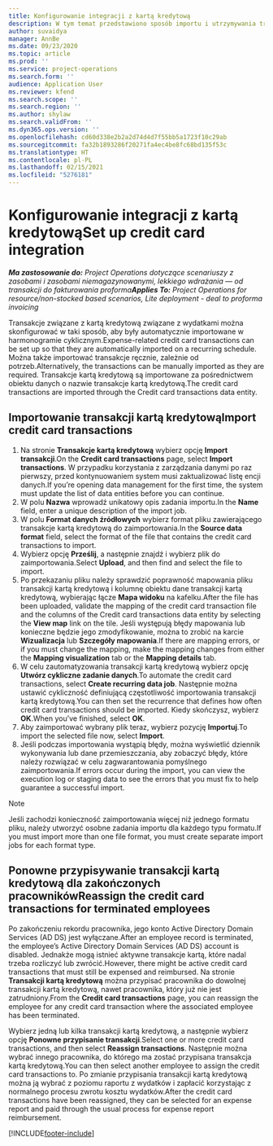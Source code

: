 ```yaml
---
title: Konfigurowanie integracji z kartą kredytową
description: W tym temat przedstawiono sposób importu i utrzymywania transakcji kartą kredytową związanych z wydatkami.
author: suvaidya
manager: AnnBe
ms.date: 09/23/2020
ms.topic: article
ms.prod: ''
ms.service: project-operations
ms.search.form: ''
audience: Application User
ms.reviewer: kfend
ms.search.scope: ''
ms.search.region: ''
ms.author: shylaw
ms.search.validFrom: ''
ms.dyn365.ops.version: ''
ms.openlocfilehash: cd60d338e2b2a2d74d4d7f55bb5a1723f10c29ab
ms.sourcegitcommit: fa32b1893286f20271fa4ec4be8fc68bd135f53c
ms.translationtype: HT
ms.contentlocale: pl-PL
ms.lasthandoff: 02/15/2021
ms.locfileid: "5276181"
---
```

# <a name="set-up-credit-card-integration"></a><span data-ttu-id="9c027-103">Konfigurowanie integracji z kartą kredytową</span><span class="sxs-lookup"><span data-stu-id="9c027-103">Set up credit card integration</span></span>

<span data-ttu-id="9c027-104">_**Ma zastosowanie do:** Project Operations dotyczące scenariuszy z zasobami i zasobami niemagazynowanymi, lekkiego wdrażania — od transakcji do fakturowania proforma_</span><span class="sxs-lookup"><span data-stu-id="9c027-104">_**Applies To:** Project Operations for resource/non-stocked based scenarios, Lite deployment - deal to proforma invoicing_</span></span>

<span data-ttu-id="9c027-105">Transakcje związane z kartą kredytową związane z wydatkami można skonfigurować w taki sposób, aby były automatycznie importowane w harmonogramie cyklicznym.</span><span class="sxs-lookup"><span data-stu-id="9c027-105">Expense-related credit card transactions can be set up so that they are automatically imported on a recurring schedule.</span></span> <span data-ttu-id="9c027-106">Można także importować transakcje ręcznie, zależnie od potrzeb.</span><span class="sxs-lookup"><span data-stu-id="9c027-106">Alternatively, the transactions can be manually imported as they are required.</span></span> <span data-ttu-id="9c027-107">Transakcje kartą kredytową są importowane za pośrednictwem obiektu danych o nazwie transakcje kartą kredytową.</span><span class="sxs-lookup"><span data-stu-id="9c027-107">The credit card transactions are imported through the Credit card transactions data entity.</span></span>

## <a name="import-credit-card-transactions"></a><span data-ttu-id="9c027-108">Importowanie transakcji kartą kredytową</span><span class="sxs-lookup"><span data-stu-id="9c027-108">Import credit card transactions</span></span>

1. <span data-ttu-id="9c027-109">Na stronie **Transakcje kartą kredytową** wybierz opcję **Import transakcji**.</span><span class="sxs-lookup"><span data-stu-id="9c027-109">On the **Credit card transactions** page, select **Import transactions**.</span></span> <span data-ttu-id="9c027-110">W przypadku korzystania z zarządzania danymi po raz pierwszy, przed kontynuowaniem system musi zaktualizować listę encji danych.</span><span class="sxs-lookup"><span data-stu-id="9c027-110">If you’re opening data management for the first time, the system must update the list of data entities before you can continue.</span></span>
2. <span data-ttu-id="9c027-111">W polu **Nazwa** wprowadź unikatowy opis zadania importu.</span><span class="sxs-lookup"><span data-stu-id="9c027-111">In the **Name** field, enter a unique description of the import job.</span></span>
3. <span data-ttu-id="9c027-112">W polu **Format danych źródłowych** wybierz format pliku zawierającego transakcje kartą kredytową do zaimportowania.</span><span class="sxs-lookup"><span data-stu-id="9c027-112">In the **Source data format** field, select the format of the file that contains the credit card transactions to import.</span></span>
4. <span data-ttu-id="9c027-113">Wybierz opcję **Prześlij**, a następnie znajdź i wybierz plik do zaimportowania.</span><span class="sxs-lookup"><span data-stu-id="9c027-113">Select **Upload**, and then find and select the file to import.</span></span>
5. <span data-ttu-id="9c027-114">Po przekazaniu pliku należy sprawdzić poprawność mapowania pliku transakcji kartą kredytową i kolumnę obiektu dane transakcji kartą kredytową, wybierając łącze **Mapa widoku** na kafelku.</span><span class="sxs-lookup"><span data-stu-id="9c027-114">After the file has been uploaded, validate the mapping of the credit card transaction file and the columns of the Credit card transactions data entity by selecting the **View map** link on the tile.</span></span> <span data-ttu-id="9c027-115">Jeśli występują błędy mapowania lub konieczne będzie jego zmodyfikowanie, można to zrobić na karcie **Wizualizacja** lub **Szczegóły mapowania**.</span><span class="sxs-lookup"><span data-stu-id="9c027-115">If there are mapping errors, or if you must change the mapping, make the mapping changes from either the **Mapping visualization** tab or the **Mapping details** tab.</span></span>
6. <span data-ttu-id="9c027-116">W celu zautomatyzowania transakcji kartą kredytową wybierz opcję **Utwórz cykliczne zadanie danych**.</span><span class="sxs-lookup"><span data-stu-id="9c027-116">To automate the credit card transactions, select **Create recurring data job**.</span></span> <span data-ttu-id="9c027-117">Następnie można ustawić cykliczność definiującą częstotliwość importowania transakcji kartą kredytową.</span><span class="sxs-lookup"><span data-stu-id="9c027-117">You can then set the recurrence that defines how often credit card transactions should be imported.</span></span> <span data-ttu-id="9c027-118">Kiedy skończysz, wybierz **OK**.</span><span class="sxs-lookup"><span data-stu-id="9c027-118">When you’ve finished, select **OK**.</span></span>
7. <span data-ttu-id="9c027-119">Aby zaimportować wybrany plik teraz, wybierz pozycję **Importuj**.</span><span class="sxs-lookup"><span data-stu-id="9c027-119">To import the selected file now, select **Import**.</span></span>
8. <span data-ttu-id="9c027-120">Jeśli podczas importowania wystąpią błędy, można wyświetlić dziennik wykonywania lub dane przemieszczania, aby zobaczyć błędy, które należy rozwiązać w celu zagwarantowania pomyślnego zaimportowania.</span><span class="sxs-lookup"><span data-stu-id="9c027-120">If errors occur during the import, you can view the execution log or staging data to see the errors that you must fix to help guarantee a successful import.</span></span>

> [!NOTE]
> <span data-ttu-id="9c027-121">Jeśli zachodzi konieczność zaimportowania więcej niż jednego formatu pliku, należy utworzyć osobne zadania importu dla każdego typu formatu.</span><span class="sxs-lookup"><span data-stu-id="9c027-121">If you must import more than one file format, you must create separate import jobs for each format type.</span></span>

## <a name="reassign-the-credit-card-transactions-for-terminated-employees"></a><span data-ttu-id="9c027-122">Ponowne przypisywanie transakcji kartą kredytową dla zakończonych pracowników</span><span class="sxs-lookup"><span data-stu-id="9c027-122">Reassign the credit card transactions for terminated employees</span></span>

<span data-ttu-id="9c027-123">Po zakończeniu rekordu pracownika, jego konto Active Directory Domain Services (AD DS) jest wyłączane.</span><span class="sxs-lookup"><span data-stu-id="9c027-123">After an employee record is terminated, the employee’s Active Directory Domain Services (AD DS) account is disabled.</span></span> <span data-ttu-id="9c027-124">Jednakże mogą istnieć aktywne transakcje kartą, które nadal trzeba rozliczyć lub zwrócić.</span><span class="sxs-lookup"><span data-stu-id="9c027-124">However, there might be active credit card transactions that must still be expensed and reimbursed.</span></span> <span data-ttu-id="9c027-125">Na stronie **Transakcji kartą kredytową** można przypisać pracownika do dowolnej transakcji kartą kredytową, nawet pracownika, który już nie jest zatrudniony.</span><span class="sxs-lookup"><span data-stu-id="9c027-125">From the **Credit card transactions** page, you can reassign the employee for any credit card transaction where the associated employee has been terminated.</span></span>

<span data-ttu-id="9c027-126">Wybierz jedną lub kilka transakcji kartą kredytową, a następnie wybierz opcję **Ponowne przypisanie transakcji**.</span><span class="sxs-lookup"><span data-stu-id="9c027-126">Select one or more credit card transactions, and then select **Reassign transactions**.</span></span> <span data-ttu-id="9c027-127">Następnie można wybrać innego pracownika, do którego ma zostać przypisana transakcja kartą kredytową.</span><span class="sxs-lookup"><span data-stu-id="9c027-127">You can then select another employee to assign the credit card transactions to.</span></span> <span data-ttu-id="9c027-128">Po zmianie przypisania transakcji kartą kredytową można ją wybrać z poziomu raportu z wydatków i zapłacić korzystając z normalnego procesu zwrotu kosztu wydatków.</span><span class="sxs-lookup"><span data-stu-id="9c027-128">After the credit card transactions have been reassigned, they can be selected for an expense report and paid through the usual process for expense report reimbursement.</span></span>


[!INCLUDE[footer-include](../includes/footer-banner.md)]